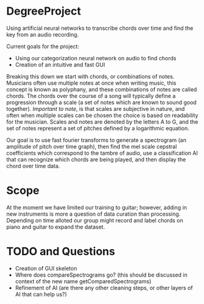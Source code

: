 # DegreeProject
Using artificial neural networks to transcribe chords over time and find the key from an audio recording.

Current goals for the project:
- Using our categorization neural network on audio to find chords
- Creation of an intuitive and fast GUI

Breaking this down we start with chords, or combinations of notes. Musicians often use multiple notes at once when writing music, this concept is known as polyphany,
and these combinations of notes are called chords. The chords over the course of a song will typically define a progression through a scale (a set of notes which are
known to sound good together). *Important to note*, is that scales are subjective in nature, and often when multiple scales can be chosen the choice is based on 
readability for the musician. Scales and notes are denoted by the letters A to G, and the set of notes represent a set of pitches defined by a logarithmic equation.

Our goal is to use fast fourier transforms to generate a spectrogram (an amplitude of pitch over time graph), then find the mel scale cepstral coefficients which correspond to the tambre of audio, use a classification AI that can recognize which chords are being played, and then display the chord over time data.

# Scope
At the moment we have limited our training to guitar; however, adding in new instruments is more a question of data curation than processing. Depending on time alloted our group might record and label chords on piano and guitar to expand the dataset.

# TODO and Questions
- Creation of GUI skeleton
- Where does compareSpectrograms go? (this should be discussed in context of the new name getComparedSpectrograms)
- Refinement of AI (are there any other cleaning steps, or other layers of AI that can help us?)